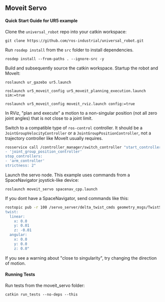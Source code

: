 ## Moveit Servo

#### Quick Start Guide for UR5 example

Clone the `universal_robot` repo into your catkin workspace:

    git clone https://github.com/ros-industrial/universal_robot.git

Run `rosdep install` from the `src` folder to install dependencies.

    rosdep install --from-paths . --ignore-src -y

Build and subsequently source the catkin workspace. Startup the robot and MoveIt:

    roslaunch ur_gazebo ur5.launch

    roslaunch ur5_moveit_config ur5_moveit_planning_execution.launch sim:=true

    roslaunch ur5_moveit_config moveit_rviz.launch config:=true

In RViz, "plan and execute" a motion to a non-singular position (not all zero joint angles) that is not close to a joint limit.

Switch to a compatible type of `ros-control` controller. It should be a `JointGroupVelocityController` or a `JointGroupPositionController`, not a trajectory controller like MoveIt usually requires.

```sh
rosservice call /controller_manager/switch_controller "start_controllers:
- 'joint_group_position_controller'
stop_controllers:
- 'arm_controller'
strictness: 2"
```

Launch the servo node. This example uses commands from a SpaceNavigator joystick-like device:

    roslaunch moveit_servo spacenav_cpp.launch

If you dont have a SpaceNavigator, send commands like this:

```sh
rostopic pub -r 100 /servo_server/delta_twist_cmds geometry_msgs/TwistStamped "header: auto
twist:
  linear:
    x: 0.0
    y: 0.01
    z: -0.01
  angular:
    x: 0.0
    y: 0.0
    z: 0.0"
```

If you see a warning about "close to singularity", try changing the direction of motion.

#### Running Tests

Run tests from the moveit\_servo folder:

    catkin run_tests --no-deps --this
